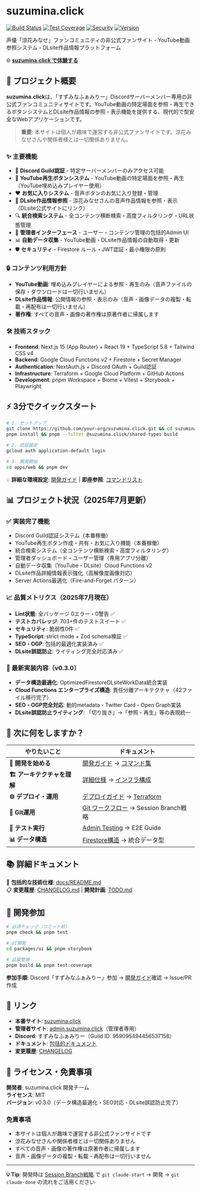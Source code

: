 # suzumina.click

[![Build Status](https://github.com/your-org/suzumina.click/workflows/CI/badge.svg)](https://github.com/your-org/suzumina.click/actions)
[![Test Coverage](https://img.shields.io/badge/coverage-80%2B%25-green)](https://github.com/your-org/suzumina.click)
[![Security](https://img.shields.io/badge/security-0%20vulnerabilities-green)](https://github.com/your-org/suzumina.click)
[![Version](https://img.shields.io/badge/version-v0.3.0-blue)](https://github.com/your-org/suzumina.click/releases)

声優「涼花みなせ」ファンコミュニティの非公式ファンサイト - YouTube動画参照システム・DLsite作品情報プラットフォーム

🌐 **[suzumina.click で体験する](https://suzumina.click)**

## 🌟 プロジェクト概要

**suzumina.click**は、「すずみなふぁみりー」Discordサーバーメンバー専用の非公式ファンコミュニティサイトです。YouTube動画の特定場面を参照・再生できるボタンシステムとDLsite作品情報の参照・表示機能を提供する、現代的で型安全なWebアプリケーションです。

> **重要**: 本サイトは個人が趣味で運営する非公式ファンサイトです。涼花みなせさんや関係者様とは一切関係ありません。

### ✨ 主要機能

- 🔐 **Discord Guild認証** - 特定サーバーメンバーのみアクセス可能
- 🎵 **YouTube再生ボタンシステム** - YouTube動画の特定場面を参照・再生（YouTube埋め込みプレイヤー使用）
- ❤️ **お気に入りシステム** - 音声ボタンのお気に入り登録・管理
- 🛒 **DLsite作品情報参照** - 涼花みなせさんの音声作品情報を参照・表示（DLsite公式サイトにリンク）
- 🔍 **統合検索システム** - 全コンテンツ横断検索・高度フィルタリング・URL状態管理
- 👑 **管理者インターフェース** - ユーザー・コンテンツ管理の包括的Admin UI
- 📊 **自動データ収集** - YouTube動画・DLsite作品情報の自動取得・更新
- 🛡️ **セキュリティ** - Firestore ルール・JWT認証・最小権限の原則

### 🔒 コンテンツ利用方針

- **YouTube動画**: 埋め込みプレイヤーによる参照・再生のみ（音声ファイルの保存・ダウンロードは一切行いません）
- **DLsite作品情報**: 公開情報の参照・表示のみ（音声・画像データの複製・転載・再配布は一切行いません）
- **著作権**: すべての音声・画像の著作権は原著作者に帰属します

### 🛠️ 技術スタック

- **Frontend**: Next.js 15 (App Router) + React 19 + TypeScript 5.8 + Tailwind CSS v4
- **Backend**: Google Cloud Functions v2 + Firestore + Secret Manager  
- **Authentication**: NextAuth.js + Discord OAuth + Guild認証
- **Infrastructure**: Terraform + Google Cloud Platform + GitHub Actions
- **Development**: pnpm Workspace + Biome + Vitest + Storybook + Playwright

## ⚡ 3分でクイックスタート

```bash
# 1. セットアップ
git clone https://github.com/your-org/suzumina.click.git && cd suzumina.click
pnpm install && pnpm --filter @suzumina.click/shared-types build

# 2. 認証設定
gcloud auth application-default login

# 3. 開発開始
cd apps/web && pnpm dev
```

💡 **詳細な環境設定**: [開発ガイド](docs/DEVELOPMENT.md) | **即座参照**: [コマンドリスト](docs/QUICK_REFERENCE.md)

## 📊 プロジェクト状況（2025年7月更新）

### ✅ 実装完了機能
- Discord Guild認証システム（本番稼働）
- YouTube再生ボタン作成・共有・お気に入り機能（本番稼働）
- 統合検索システム（全コンテンツ横断検索・高度フィルタリング）
- 管理者ダッシュボード・ユーザー管理（専用アプリ分離）
- 自動データ収集（YouTube・DLsite）Cloud Functions v2
- DLsite作品詳細情報表示強化（高解像度画像対応）
- Server Actions最適化（Fire-and-Forget パターン）

### 📈 品質メトリクス（2025年7月現在）
- **Lint状態**: 全パッケージ 0エラー・0警告 ✅
- **テストカバレッジ**: 703+件のテストスイート ✅
- **セキュリティ**: 脆弱性0件 ✅  
- **TypeScript**: strict mode + Zod schema検証 ✅
- **SEO・OGP**: 包括的最適化実装済み ✅
- **DLsite誤認防止**: ライティング完全対応済み ✅

### 🚀 最新実装内容（v0.3.0）
- **データ構造最適化**: OptimizedFirestoreDLsiteWorkData統合実装
- **Cloud Functions エンタープライズ構造**: 責任分離アーキテクチャ（42ファイル移行完了）
- **SEO・OGP完全対応**: 動的metadata・Twitter Card・Open Graph実装
- **DLsite誤認防止ライティング**: 「切り抜き」→「参照・再生」等の表現統一

## 🎯 次に何をしますか？

| やりたいこと | ドキュメント |
|-------------|-------------|
| **🚀 開発を始める** | [開発ガイド](docs/DEVELOPMENT.md) → [コマンド集](docs/QUICK_REFERENCE.md) |
| **🏗️ アーキテクチャを理解** | [詳細仕様](docs/README.md) → [インフラ構成](docs/INFRASTRUCTURE_ARCHITECTURE.md) |
| **⚙️ デプロイ・運用** | [デプロイガイド](docs/DEPLOYMENT_GUIDE.md) → [Terraform](terraform/README.md) |
| **🔧 Git運用** | [Git ワークフロー](docs/GIT_WORKFLOW.md) → Session Branch戦略 |
| **🧪 テスト実行** | [Admin Testing](apps/admin/README.md#テスト) → E2E Guide |
| **📊 データ構造** | [Firestore構造](docs/FIRESTORE_STRUCTURE.md) → 統合データ型 |

## 📚 詳細ドキュメント

📖 **包括的な技術仕様**: [docs/README.md](docs/README.md)  
📋 **変更履歴**: [CHANGELOG.md](docs/CHANGELOG.md) | **開発計画**: [TODO.md](docs/TODO.md)

## 🤝 開発参加

```bash
# 必須チェック（コミット前）
pnpm check && pnpm test

# UI開発
cd packages/ui && pnpm storybook

# 品質管理
pnpm build && pnpm test:coverage
```

**参加手順**: Discord「すずみなふぁみりー」参加 → [開発ガイド](docs/DEVELOPMENT.md)確認 → Issue/PR作成

## 🔗 リンク

- **本番サイト**: [suzumina.click](https://suzumina.click)
- **管理者サイト**: [admin.suzumina.click](https://admin.suzumina.click)（管理者専用）
- **Discord**: すずみなふぁみりー（Guild ID: 959095494456537158）
- **ドキュメント**: [包括的ドキュメント](docs/)
- **変更履歴**: [CHANGELOG](docs/CHANGELOG.md)

## 📝 ライセンス・免責事項

**開発者**: suzumina.click 開発チーム  
**ライセンス**: MIT  
**バージョン**: v0.3.0（データ構造最適化・SEO対応・DLsite誤認防止完了）

### 免責事項
- 本サイトは個人が趣味で運営する非公式ファンサイトです
- 涼花みなせさんや関係者様とは一切関係ありません
- すべての音声・画像の著作権は原著作者に帰属します
- 音声・画像データの複製・転載・再配布は一切行いません

---

**💡 Tip**: 開発時は [Session Branch戦略](docs/GIT_WORKFLOW.md) で `git claude-start` → 開発 → `git claude-done` の流れをご活用ください